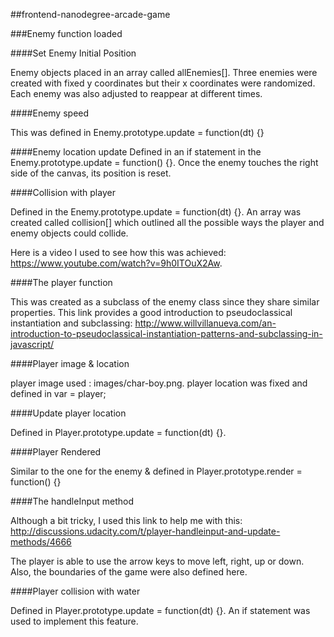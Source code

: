 ##frontend-nanodegree-arcade-game

###Enemy function loaded

####Set Enemy Initial Position

Enemy objects placed in an array called allEnemies[].  Three enemies were created with fixed y coordinates but their x coordinates were randomized.  Each enemy was also adjusted to reappear at different times.

####Enemy speed

This was defined in Enemy.prototype.update = function(dt) {}

####Enemy location update
Defined in an if statement in the Enemy.prototype.update = function() {}.  Once the enemy touches the right side of the canvas, its position is reset.

####Collision with player

Defined in the Enemy.prototype.update = function(dt) {}.  An array was created called collision[] which outlined all the possible ways the player and enemy objects could collide.

Here is a video I used to see how this was achieved:  https://www.youtube.com/watch?v=9h0ITOuX2Aw.

####The player function

This was created as a subclass of the enemy class since they share similar properties.
This link provides a good introduction to pseudoclassical instantiation and subclassing:
http://www.willvillanueva.com/an-introduction-to-pseudoclassical-instantiation-patterns-and-subclassing-in-javascript/

####Player image & location

player image used : images/char-boy.png.
player location was fixed and defined in var = player;

####Update player location

Defined in Player.prototype.update = function(dt) {}.

####Player Rendered

Similar to the one for the enemy & defined in Player.prototype.render = function() {}

####The handleInput method

Although a bit tricky, I used this link to help me with this:
http://discussions.udacity.com/t/player-handleinput-and-update-methods/4666

The player is able to use the arrow keys to move left, right, up or down.
Also, the boundaries of the game were also defined here.

####Player collision with water

Defined in Player.prototype.update = function(dt) {}.  An if statement was used to implement this feature.




